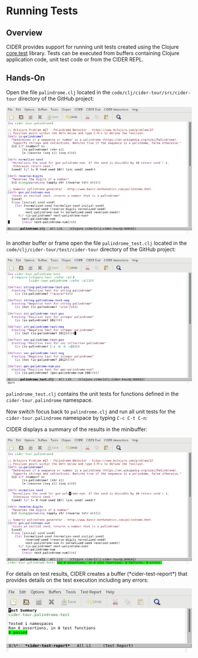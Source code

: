 # Running Tests

## Overview

CIDER provides support for running unit tests created using the Clojure [core.test](https://clojure.github.io/clojure/clojure.test-api.html) library. Tests can be executed from buffers containing Clojure application code, unit test code or from the CIDER REPL.

## Hands-On

Open the file `palindrome.clj` located in the `code/clj/cider-tour/src/cider-tour` directory of the GitHub project:

![palindrome_clj.jpg](images/palindrome_clj.jpg)

In another buffer or frame open the file `palindrome_test.clj` located in the `code/clj/cider-tour/test/cider-tour` directory of the GitHub project:

![palindrome_test_clj.jpg](images/palindrome_test_clj.jpg)

`palindrome_test.clj` contains the unit tests for functions defined in the `cider-tour.palindrome` namespace.

Now switch focus back to `palindrome.clj` and run all unit tests for the `cider-tour.palindrome` namespace by typing `C-c C-t C-n`:

CIDER displays a summary of the results in the minibuffer:

![test_result_all_namespace.jpg](images/test_result_all_namespace.jpg)

For details on test results, CIDER creates a buffer (\*cider-test-report\*) that provides details on the test execution including any errors:

![test_report_success.jpg](images/test_report_success.jpg)














